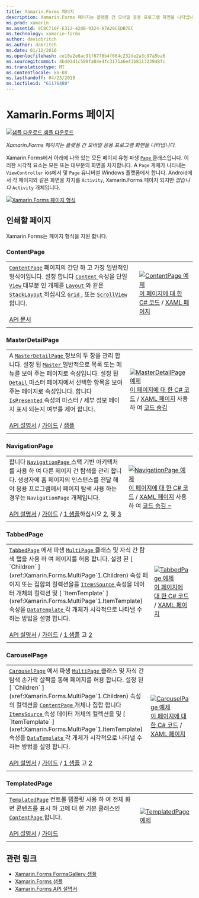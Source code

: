 ```yaml
---
title: Xamarin.Forms 페이지
description: Xamarin.Forms 페이지는 플랫폼 간 모바일 응용 프로그램 화면을 나타냅니다. 이 문서에서는 Xamarin.Forms에 포함 된 페이지를 나열 합니다.
ms.prod: xamarin
ms.assetid: 9C8C710F-E312-420B-9324-A7A20CEDB7EC
ms.technology: xamarin-forms
author: davidbritch
ms.author: dabritch
ms.date: 01/12/2016
ms.openlocfilehash: ce10a2e6ac91f67f8b4f664c232de2a3c97a5ba6
ms.sourcegitcommit: 4b402d1c508fa84e4fc3171a6e43b811323948fc
ms.translationtype: MT
ms.contentlocale: ko-KR
ms.lasthandoff: 04/23/2019
ms.locfileid: "61176480"
---
```

# <a name="xamarinforms-pages"></a>Xamarin.Forms 페이지

[![샘플 다운로드](~/media/shared/download.png) 샘플 다운로드](https://developer.xamarin.com/samples/FormsGallery/)

_Xamarin.Forms 페이지는 플랫폼 간 모바일 응용 프로그램 화면을 나타냅니다._

Xamarin.Forms에서 아래에 나와 있는 모든 페이지 유형 파생 [ `Page` ](xref:Xamarin.Forms.Page) 클래스입니다. 이러한 시각적 요소는 모든 또는 대부분의 화면을 차지합니다. A `Page` 개체가 나타내는 `ViewController` ios에서 및 `Page` 유니버설 Windows 플랫폼에서 합니다. Android에서 각 페이지와 같은 화면을 차지를 `Activity`, Xamarin.Forms 페이지 되지만 *없습니다* `Activity` 개체입니다.

[ ![](pages-images/pages-sml.png "Xamarin.Forms 페이지 형식")](pages-images/pages.png#lightbox "Xamarin.Forms 페이지 형식")

## <a name="pages"></a>인쇄할 페이지

Xamarin.Forms는 페이지 형식을 지원 합니다.

<a name="contentPage" />

### <a name="contentpage"></a>ContentPage

|     |     |
| --- | --- |
| [`ContentPage`](xref:Xamarin.Forms.ContentPage) 페이지의 간단 하 고 가장 일반적인 형식이입니다. 설정 합니다 [ `Content` ](xref:Xamarin.Forms.ContentPage.Content) 속성을 단일 [ `View` ](views.md) 대부분 인 개체를 [ `Layout` ](layouts.md) 와 같은 [ `StackLayout` ](layouts.md#stackLayout)하십시오 [ `Grid` ](layouts.md#grid), 또는 [ `ScrollView` ](layouts.md#scrollView)합니다.<br /><br />[API 문서](xref:Xamarin.Forms.ContentPage) | [![ContentPage 예제](pages-images/ContentPage.png "ContentPage 예제")](pages-images/ContentPage-Large.png#lightbox "ContentPage 예제")<br />[이 페이지에 대 한 C# 코드](https://github.com/xamarin/xamarin-forms-samples/blob/master/FormsGallery/FormsGallery/FormsGallery/CodeExamples/ContentPageDemoPage.cs) / [XAML 페이지](https://github.com/xamarin/xamarin-forms-samples/blob/master/FormsGallery/FormsGallery/FormsGallery/XamlExamples/ContentPageDemoPage.xaml) |
|     |     |

### <a name="masterdetailpage"></a>MasterDetailPage

|     |     |
| --- | --- |
| A [ `MasterDetailPage` ](xref:Xamarin.Forms.MasterDetailPage) 정보의 두 창을 관리 합니다. 설정 된 [ `Master` ](xref:Xamarin.Forms.MasterDetailPage.Master) 일반적으로 목록 또는 메뉴를 보여 주는 페이지로 속성입니다. 설정 된 [ `Detail` ](xref:Xamarin.Forms.MasterDetailPage.Detail) 마스터 페이지에서 선택한 항목을 보여 주는 페이지로 속성입니다. 합니다 [ `IsPresented` ](xref:Xamarin.Forms.MasterDetailPage.IsPresented) 속성의 마스터 / 세부 정보 페이지 표시 되는지 여부를 제어 합니다.<br /><br />[API 설명서](xref:Xamarin.Forms.MasterDetailPage) / [가이드](~/xamarin-forms/app-fundamentals/navigation/master-detail-page.md) / [샘플](https://developer.xamarin.com/samples/xamarin-forms/Navigation/MasterDetailPage/) | [![MasterDetailPage 예제](pages-images/MasterDetailPage.png "MasterDetailPage 예제")](pages-images/MasterDetailPage-Large.png#lightbox "MasterDetailPage 예제")<br />[이 페이지에 대 한 C# 코드](https://github.com/xamarin/xamarin-forms-samples/blob/master/FormsGallery/FormsGallery/FormsGallery/CodeExamples/MasterDetailPageDemoPage.cs) / [XAML 페이지](https://github.com/xamarin/xamarin-forms-samples/blob/master/FormsGallery/FormsGallery/FormsGallery/XamlExamples/MasterDetailPageDemoPage.xaml) 사용 하 여 [코드 숨김](https://github.com/xamarin/xamarin-forms-samples/blob/master/FormsGallery/FormsGallery/FormsGallery/XamlExamples/MasterDetailPageDemoPage.xaml.cs) |
|     |     |

### <a name="navigationpage"></a>NavigationPage

|     |     |
| --- | --- |
| 합니다 [ `NavigationPage` ](xref:Xamarin.Forms.NavigationPage) 스택 기반 아키텍처를 사용 하 여 다른 페이지 간 탐색을 관리 합니다. 생성자에 홈 페이지의 인스턴스를 전달 해야 응용 프로그램에서 페이지 탐색 사용 하는 경우는 `NavigationPage` 개체입니다.<br /><br />[API 설명서](xref:Xamarin.Forms.NavigationPage) / [가이드](~/xamarin-forms/app-fundamentals/navigation/hierarchical.md) / [1 샘플](https://developer.xamarin.com/samples/xamarin-forms/Navigation/Hierarchical/)하십시오 [2](https://developer.xamarin.com/samples/xamarin-forms/Navigation/PassingData/), 및 [3](https://developer.xamarin.com/samples/xamarin-forms/Navigation/LoginFlow/)  | [![NavigationPage 예제](pages-images/NavigationPage.png "NavigationPage 예제")](pages-images/NavigationPage-Large.png#lightbox "NavigationPage 예제")<br />[이 페이지에 대 한 C# 코드](https://github.com/xamarin/xamarin-forms-samples/blob/master/FormsGallery/FormsGallery/FormsGallery/CodeExamples/NavigationPageDemoPage.cs) / [XAML 페이지](https://github.com/xamarin/xamarin-forms-samples/blob/master/FormsGallery/FormsGallery/FormsGallery/XamlExamples/NavigationPageDemoPage.xaml) 사용 하 여 [코드 숨김 =](https://github.com/xamarin/xamarin-forms-samples/blob/master/FormsGallery/FormsGallery/FormsGallery/XamlExamples/NavigationPageDemoPage.xaml.cs) |
|     |     |

### <a name="tabbedpage"></a>TabbedPage

|     |     |
| --- | --- |
| [`TabbedPage`](xref:Xamarin.Forms.TabbedPage) 에서 파생 [ `MultiPage` ](xref:Xamarin.Forms.MultiPage`1) 클래스 및 자식 간 탐색 탭을 사용 하 여 페이지를 허용 합니다. 설정 된 [ `Children` ](xref:Xamarin.Forms.MultiPage`1.Children) 속성 페이지 또는 집합의 컬렉션을를 [ `ItemsSource` ](xref:Xamarin.Forms.MultiPage`1.ItemsSource) 속성을 데이터 개체의 컬렉션 및 [ `ItemTemplate` ](xref:Xamarin.Forms.MultiPage`1.ItemTemplate) 속성을 [ `DataTemplate` ](xref:Xamarin.Forms.DataTemplate) 각 개체가 시각적으로 나타낼 수 하는 방법을 설명 합니다.<br /><br />[API 설명서](xref:Xamarin.Forms.TabbedPage) / [가이드](~/xamarin-forms/app-fundamentals/navigation/tabbed-page.md) / [1 샘플](https://developer.xamarin.com/samples/xamarin-forms/Navigation/TabbedPage/) 고 [2](https://developer.xamarin.com/samples/xamarin-forms/Navigation/TabbedPageWithNavigationPage) | [![TabbedPage 예제](pages-images/TabbedPage.png "TabbedPage 예제")](pages-images/TabbedPage-Large.png#lightbox "TabbedPage 예제")<br />[이 페이지에 대 한 C# 코드](https://github.com/xamarin/xamarin-forms-samples/blob/master/FormsGallery/FormsGallery/FormsGallery/CodeExamples/TabbedPageDemoPage.cs) / [XAML 페이지](https://github.com/xamarin/xamarin-forms-samples/blob/master/FormsGallery/FormsGallery/FormsGallery/XamlExamples/TabbedPageDemoPage.xaml) |
|     |     |

### <a name="carouselpage"></a>CarouselPage

|     |     |
| --- | --- |
| [`CarouselPage`](xref:Xamarin.Forms.CarouselPage) 에서 파생 [ `MultiPage` ](xref:Xamarin.Forms.MultiPage`1) 클래스 및 자식 간 탐색 손가락 살짝를 통해 페이지를 허용 합니다. 설정 된 [ `Children` ](xref:Xamarin.Forms.MultiPage`1.Children) 속성의 컬렉션을 [ `ContentPage` ](#contentPage) 개체나 집합 합니다 [ `ItemsSource` ](xref:Xamarin.Forms.MultiPage`1.ItemsSource) 속성 데이터 개체의 컬렉션을 및 [ `ItemTemplate` ](xref:Xamarin.Forms.MultiPage`1.ItemTemplate) 속성을 [ `DataTemplate` ](xref:Xamarin.Forms.DataTemplate) 각 개체가 시각적으로 나타낼 수 하는 방법을 설명 합니다.<br /><br />[API 설명서](xref:Xamarin.Forms.CarouselPage) / [가이드](~/xamarin-forms/app-fundamentals/navigation/carousel-page.md) / [1 샘플](https://developer.xamarin.com/samples/xamarin-forms/Navigation/CarouselPage/) 고 [2](https://developer.xamarin.com/samples/xamarin-forms/Navigation/CarouselPageTemplate/) | [![CarouselPage 예제](pages-images/CarouselPage.png "CarouselPage 예제")](pages-images/CarouselPage-Large.png#lightbox "CarouselPage 예제")<br />[이 페이지에 대 한 C# 코드](https://github.com/xamarin/xamarin-forms-samples/blob/master/FormsGallery/FormsGallery/FormsGallery/CodeExamples/CarouselPageDemoPage.cs) / [XAML 페이지](https://github.com/xamarin/xamarin-forms-samples/blob/master/FormsGallery/FormsGallery/FormsGallery/XamlExamples/CarouselPageDemoPage.xaml) |
|     |     |

### <a name="templatedpage"></a>TemplatedPage

|     |     |
| --- | --- |
| [`TemplatedPage`](xref:Xamarin.Forms.TemplatedPage) 컨트롤 템플릿 사용 하 여 전체 화면 콘텐츠를 표시 하 고에 대 한 기본 클래스인 [ `ContentPage` ](#contentPage)합니다.<br /><br />[API 설명서](xref:Xamarin.Forms.TemplatedPage) / [가이드](~/xamarin-forms/app-fundamentals/templates/control-templates/index.md) | [![TemplatedPage 예제](pages-images/TemplatedPage.png "TemplatedPage 예제")](pages-images/TemplatedPage.png "TemplatedPage 예제") |
|     |     |

## <a name="related-links"></a>관련 링크

- [Xamarin.Forms FormsGallery 샘플](https://developer.xamarin.com/samples/FormsGallery/)
- [Xamarin.Forms 샘플](https://developer.xamarin.com/samples/xamarin-forms/all/)
- [Xamarin.Forms API 설명서](https://docs.microsoft.com/dotnet/api/xamarin.forms?view=xamarin-forms)
